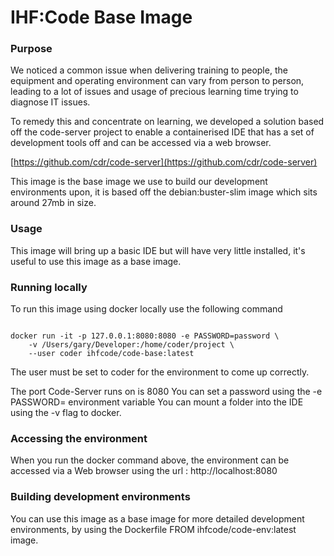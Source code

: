 # IHF:Code Base Image

### Purpose

We noticed a common issue when delivering training to people, the equipment and operating environment can vary from person to person, leading to a lot of issues and usage of precious learning time trying to diagnose IT issues.

To remedy this and concentrate on learning, we developed a solution based off the code-server project to enable a containerised IDE that has a set of development tools off and can be accessed via a web browser.

[https://github.com/cdr/code-server](https://github.com/cdr/code-server)

This image is the base image we use to build our development environments upon, it is based off the debian:buster-slim image which sits around 27mb in size.

### Usage

This image will bring up a basic IDE but will have very little installed, it's useful to use this image as a base image.

### Running locally

To run this image using docker locally use the following command

<pre><code>
docker run -it -p 127.0.0.1:8080:8080 -e PASSWORD=password \
	-v /Users/gary/Developer:/home/coder/project \
	--user coder ihfcode/code-base:latest
</code></pre>

The user must be set to coder for the environment to come up correctly.

The port Code-Server runs on is 8080
You can set a password using the -e PASSWORD=<mypassword> environment variable
You can mount a folder into the IDE using the -v flag to docker.

### Accessing the environment

When you run the docker command above, the environment can be accessed via a Web browser using the url : http://localhost:8080

### Building development environments

You can use this image as a base image for more detailed development environments, by using the Dockerfile FROM ihfcode/code-env:latest image.
